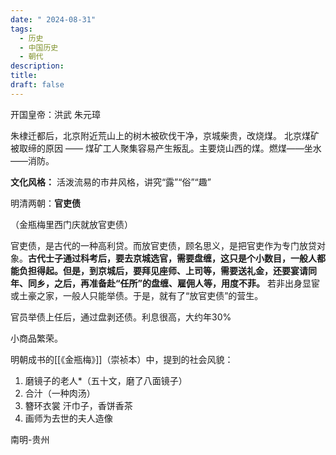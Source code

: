 ```yaml
---
date: " 2024-08-31"
tags:
  - 历史
  - 中国历史
  - 朝代
description: 
title: 
draft: false
---
```

开国皇帝：洪武 朱元璋 


朱棣迁都后，北京附近荒山上的树木被砍伐干净，京城柴贵，改烧煤。
北京煤矿被取缔的原因 —— 煤矿工人聚集容易产生叛乱。主要烧山西的煤。燃煤——坐水——消防。



**文化风格：**
活泼流易的市井风格，讲究“露”“俗”“趣”


 明清两朝：**官吏债** 

 （金瓶梅里西门庆就放官吏债）
 
 官吏债，是古代的一种高利贷。而放官吏债，顾名思义，是把官吏作为专门放贷对象。**古代士子通过科考后，要去京城选官，需要盘缠，这只是个小数目，一般人都能负担得起。但是，到京城后，要拜见座师、上司等，需要送礼金，还要宴请同年、同乡，之后，再准备赴“任所”的盘缠、雇佣人等，用度不菲。** 若非出身显宦或土豪之家，一般人只能举债。于是，就有了“放官吏债”的营生。


官员举债上任后，通过盘剥还债。利息很高，大约年30%

小商品繁荣。

明朝成书的[[《金瓶梅》]]（崇祯本）中，提到的社会风貌：
1. 磨镜子的老人*（五十文，磨了八面镜子）
2. 合汁（一种肉汤）
3. 簪环衣裳 汗巾子，香饼香茶
4. 画师为去世的夫人造像

南明-贵州

